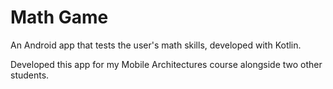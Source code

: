 # Math Game

An Android app that tests the user's math skills, developed with Kotlin.

Developed this app for my Mobile Architectures course alongside two other students.

